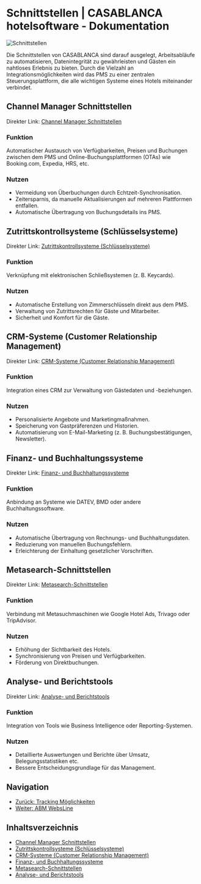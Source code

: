 # Schnittstellen | CASABLANCA hotelsoftware - Dokumentation

![Schnittstellen](https://docs.casablanca.at/assets/images/logos-bb3a2a0c858fad23877856e1e53c9132.png)

Die Schnittstellen von CASABLANCA sind darauf ausgelegt, Arbeitsabläufe zu automatisieren, Datenintegrität zu gewährleisten und Gästen ein nahtloses Erlebnis zu bieten. Durch die Vielzahl an Integrationsmöglichkeiten wird das PMS zu einer zentralen Steuerungsplattform, die alle wichtigen Systeme eines Hotels miteinander verbindet.

## Channel Manager Schnittstellen

Direkter Link: [Channel Manager Schnittstellen](https://docs.casablanca.at/cloud/interfaces/#channel-manager-schnittstellen "Direkter Link zu Channel Manager Schnittstellen")

### Funktion
Automatischer Austausch von Verfügbarkeiten, Preisen und Buchungen zwischen dem PMS und Online-Buchungsplattformen (OTAs) wie Booking.com, Expedia, HRS, etc.

### Nutzen
* Vermeidung von Überbuchungen durch Echtzeit-Synchronisation.
* Zeitersparnis, da manuelle Aktualisierungen auf mehreren Plattformen entfallen.
* Automatische Übertragung von Buchungsdetails ins PMS.

## Zutrittskontrollsysteme (Schlüsselsysteme)

Direkter Link: [Zutrittskontrollsysteme (Schlüsselsysteme)](https://docs.casablanca.at/cloud/interfaces/#zutrittskontrollsysteme-schlüsselsysteme "Direkter Link zu Zutrittskontrollsysteme (Schlüsselsysteme)")

### Funktion
Verknüpfung mit elektronischen Schließsystemen (z. B. Keycards).

### Nutzen
* Automatische Erstellung von Zimmerschlüsseln direkt aus dem PMS.
* Verwaltung von Zutrittsrechten für Gäste und Mitarbeiter.
* Sicherheit und Komfort für die Gäste.

## CRM-Systeme (Customer Relationship Management)

Direkter Link: [CRM-Systeme (Customer Relationship Management)](https://docs.casablanca.at/cloud/interfaces/#crm-systeme-customer-relationship-management "Direkter Link zu CRM-Systeme (Customer Relationship Management)")

### Funktion
Integration eines CRM zur Verwaltung von Gästedaten und -beziehungen.

### Nutzen
* Personalisierte Angebote und Marketingmaßnahmen.
* Speicherung von Gastpräferenzen und Historien.
* Automatisierung von E-Mail-Marketing (z. B. Buchungsbestätigungen, Newsletter).

## Finanz- und Buchhaltungssysteme

Direkter Link: [Finanz- und Buchhaltungssysteme](https://docs.casablanca.at/cloud/interfaces/#finanz--und-buchhaltungssysteme "Direkter Link zu Finanz- und Buchhaltungssysteme")

### Funktion
Anbindung an Systeme wie DATEV, BMD oder andere Buchhaltungssoftware.

### Nutzen
* Automatische Übertragung von Rechnungs- und Buchhaltungsdaten.
* Reduzierung von manuellen Buchungsfehlern.
* Erleichterung der Einhaltung gesetzlicher Vorschriften.

## Metasearch-Schnittstellen

Direkter Link: [Metasearch-Schnittstellen](https://docs.casablanca.at/cloud/interfaces/#metasearch-schnittstellen "Direkter Link zu Metasearch-Schnittstellen")

### Funktion
Verbindung mit Metasuchmaschinen wie Google Hotel Ads, Trivago oder TripAdvisor.

### Nutzen
* Erhöhung der Sichtbarkeit des Hotels.
* Synchronisierung von Preisen und Verfügbarkeiten.
* Förderung von Direktbuchungen.

## Analyse- und Berichtstools

Direkter Link: [Analyse- und Berichtstools](https://docs.casablanca.at/cloud/interfaces/#analyse--und-berichtstools "Direkter Link zu Analyse- und Berichtstools")

### Funktion
Integration von Tools wie Business Intelligence oder Reporting-Systemen.

### Nutzen
* Detaillierte Auswertungen und Berichte über Umsatz, Belegungsstatistiken etc.
* Bessere Entscheidungsgrundlage für das Management.

## Navigation
* [Zurück: Tracking Möglichkeiten](https://docs.casablanca.at/cloud/online_corr/tracking)
* [Weiter: ABM WebsLine](https://docs.casablanca.at/cloud/interfaces/abm/)

## Inhaltsverzeichnis
* [Channel Manager Schnittstellen](https://docs.casablanca.at/cloud/interfaces/#channel-manager-schnittstellen)
* [Zutrittskontrollsysteme (Schlüsselsysteme)](https://docs.casablanca.at/cloud/interfaces/#zutrittskontrollsysteme-schlüsselsysteme)
* [CRM-Systeme (Customer Relationship Management)](https://docs.casablanca.at/cloud/interfaces/#crm-systeme-customer-relationship-management)
* [Finanz- und Buchhaltungssysteme](https://docs.casablanca.at/cloud/interfaces/#finanz--und-buchhaltungssysteme)
* [Metasearch-Schnittstellen](https://docs.casablanca.at/cloud/interfaces/#metasearch-schnittstellen)
* [Analyse- und Berichtstools](https://docs.casablanca.at/cloud/interfaces/#analyse--und-berichtstools)